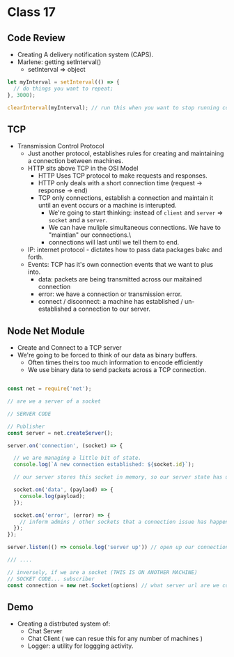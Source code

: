 # Class 17

## Code Review

- Creating A delivery notification system (CAPS).
- Marlene: getting setInterval()
  - setInterval => object
  
```js
let myInterval = setInterval(() => {
  // do things you want to repeat;
}, 3000);

clearInterval(myInterval); // run this when you want to stop running code in a time interval
```

## TCP

- Transmission Control Protocol
  - Just another protocol, establishes rules for creating and maintaining a connection between machines.
  - HTTP sits above TCP in the OSI Model
    - HTTP Uses TCP protocol to make requests and responses.
    - HTTP only deals with a short connection time (request -> response -> end)
    - TCP only connections, establish a connection and maintain it until an event occurs or a machine is interupted.
      - We're going to start thinking: instead of `client` and `server` => `socket` and a `server`.
      - We can have muliple simultaneous connections. We have to "maintian" our connections.\
      - connections will last until we tell them to end.
  - IP: internet protocol - dictates how to pass data packages bakc and forth.
  - Events: TCP has it's own connection events that we want to plus into.
    - data: packets are being transmitted across our maitained connection
    - error: we have a connection or transmission error.
    - connect / disconnect: a machine has established / un-established a connection to our server.


## Node Net Module

- Create and Connect to a TCP server
- We're going to be forced to think of our data as binary buffers.
  - Often times theirs too much information to encode efficiently
  - We use binary data to send packets across a TCP connection.

```js

const net = require('net');

// are we a server of a socket

// SERVER CODE

// Publisher
const server = net.createServer();

server.on('connection', (socket) => {

  // we are managing a little bit of state.
  console.log(`A new connection established: ${socket.id}`);

  // our server stores this socket in memory, so our server state has updated.

  socket.on('data', (paylaod) => {
    console.log(payload);
  });

  socket.on('error', (error) => {
    // inform admins / other sockets that a connection issue has happened.
  });
});

server.listen(() => console.log('server up')) // open up our connection , probably with a callback

/// ....

// inversely, if we are a socket (THIS IS ON ANOTHER MACHINE)
// SOCKET CODE... subscriber
const connection = new net.Socket(options) // what server url are we connecting to / various config optionss

```
## Demo

- Creating a distrbuted system of:
  - Chat Server
  - Chat Client ( we can resue this for any number of machines )
  - Logger: a utility for loggging activity.